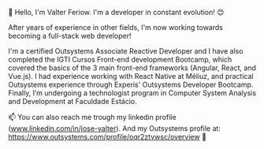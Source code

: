 👋 Hello, I'm Valter Feriow. I'm a developer in constant evolution! 😊 

After years of experience in other fields, I'm now working towards becoming a full-stack web developer!

I'm a certified Outsystems Associate Reactive Developer and I have also completed the IGTI Cursos Front-end development Bootcamp, which covered the basics of the 3 main front-end frameworks (Angular, React, and Vue.js). I had experience working with React Native at Méliuz, and practical Outsystems experience through Experis' Outsystems Developer Bootcamp. Finally, I’m undergoing a technologist program in Computer System Analysis and Development at Faculdade Estácio.

📫 You can also reach me trough my linkedin profile (www.linkedin.com/in/jose-valter). 
And my Outsystems profile at: https://www.outsystems.com/profile/oqr2ztvwsc/overview 📨

<!---
Feriow/Feriow is a ✨ special ✨ repository because its `README.md` (this file) appears on your GitHub profile.
You can click the Preview link to take a look at your changes.
--->

